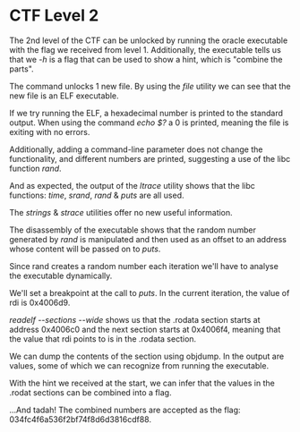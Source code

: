 # CTF Level 2
The 2nd level of the CTF can be unlocked by running the oracle executable with the flag we received from level 1. Additionally, the executable tells us that we _-h_ is a flag that can be used to show a hint, which is "combine the parts".

The command unlocks 1 new file.
By using the _file_ utility we can see that the new file is an ELF executable.

If we try running the ELF, a hexadecimal number is printed to the standard output. When using the command _echo $?_ a 0 is printed, meaning the file is exiting with no errors.

Additionally, adding a command-line parameter does not change the functionality, and different numbers are printed, suggesting a use of the libc function _rand_.

And as expected, the output of the _ltrace_ utility shows that the libc functions: _time_, _srand_, _rand_ & _puts_ are all used.

The _strings_ & _strace_ utilities offer no new useful information.

The disassembly of the executable shows that the random number generated by _rand_ is manipulated and then used as an offset to an address whose content will be passed on to _puts_.

Since rand creates a random number each iteration we'll have to analyse the executable dynamically.

We'll set a breakpoint at the call to _puts_.
In the current iteration, the value of rdi is 0x4006d9.

_readelf --sections --wide_ shows us that the .rodata section starts at address 0x4006c0 and the next section starts at 0x4006f4, meaning that the value that rdi points to is in the .rodata section.

We can dump the contents of the section using objdump. In the output are values, some of which we can recognize from running the executable.

With the hint we received at the start, we can infer that the values in the .rodat sections can be combined into a flag.

...And tadah! The combined numbers are accepted as the flag: 034fc4f6a536f2bf74f8d6d3816cdf88.